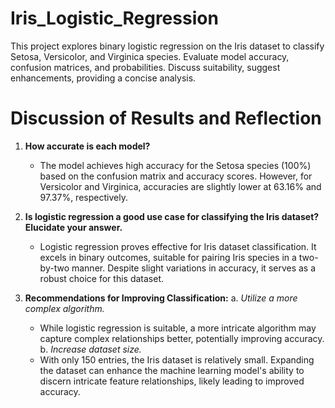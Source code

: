 # Iris_Logistic_Regression
This project explores binary logistic regression on the Iris dataset to classify Setosa, Versicolor, and Virginica species. Evaluate model accuracy, confusion matrices, and probabilities. Discuss suitability, suggest enhancements, providing a concise analysis.

# Discussion of Results and Reflection

1. **How accurate is each model?**
   - The model achieves high accuracy for the Setosa species (100%) based on the confusion matrix and accuracy scores. However, for Versicolor and Virginica, accuracies are slightly lower at 63.16% and 97.37%, respectively.

2. **Is logistic regression a good use case for classifying the Iris dataset? Elucidate your answer.**
   - Logistic regression proves effective for Iris dataset classification. It excels in binary outcomes, suitable for pairing Iris species in a two-by-two manner. Despite slight variations in accuracy, it serves as a robust choice for this dataset.

3. **Recommendations for Improving Classification:**
   a. *Utilize a more complex algorithm.*
      - While logistic regression is suitable, a more intricate algorithm may capture complex relationships better, potentially improving accuracy.
   b. *Increase dataset size.*
      - With only 150 entries, the Iris dataset is relatively small. Expanding the dataset can enhance the machine learning model's ability to discern intricate feature relationships, likely leading to improved accuracy.
